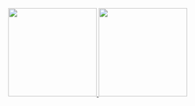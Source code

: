  <div>
  <a href="https://github.com/violiveiradev">
  <img height="180em" src="https://github-readme-stats.vercel.app/api?username=violiveiradev&show_icons=true&theme=github_dark&include_all_commits=true&count_private=true"/>
  <img height="180em" src="https://github-readme-stats.vercel.app/api/top-langs/?username=violiveiradev&layout=compact&langs_count=7&theme=github_dark"/>
</div>

<!--<div>
[![Readme Card](https://github-readme-stats.vercel.app/api/pin/?username=violiveiradev&repo=curso-basico-java&show_icons=true&theme=github_dark&)](https://github.com/violiveiradev/curso-basico-java)
[![Readme Card](https://github-readme-stats.vercel.app/api/pin/?username=violiveiradev&repo=viniciusoliveira.dev&show_icons=true&theme=github_dark&)](https://github.com/violiveiradev/viniciusoliveira.dev)
</div>
 
<div>
 
  ![Snake animation](https://github.com/violiveiradev/violiveiradev/blob/output/github-contribution-grid-snake.svg)
 
</div>-->
